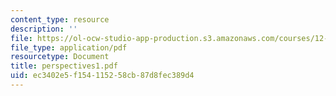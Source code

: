 ```yaml
---
content_type: resource
description: ''
file: https://ol-ocw-studio-app-production.s3.amazonaws.com/courses/12-000-solving-complex-problems-fall-2003/ec3402e5f154115258cb87d8fec389d4_perspectives1.pdf
file_type: application/pdf
resourcetype: Document
title: perspectives1.pdf
uid: ec3402e5-f154-1152-58cb-87d8fec389d4
---
```

